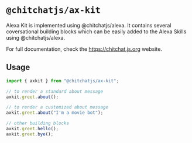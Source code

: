 # `@chitchatjs/ax-kit`

Alexa Kit is implemented using @chitchatjs/alexa. It contains several coversational building blocks which can be easily added to the Alexa Skills using @chitchatjs/alexa.

For full documentation, check the https://chitchat.js.org website.

## Usage

```ts
import { axkit } from "@chitchatjs/ax-kit";

// to render a standard about message
axkit.greet.about();

// to render a customized about message
axkit.greet.about("I'm a movie bot");

// other building blocks
axkit.greet.hello();
axkit.greet.bye();
```
